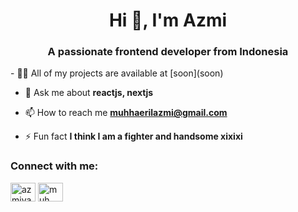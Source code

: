 <h1 align="center">Hi 👋, I'm Azmi</h1>
<h3 align="center">A passionate frontend developer from Indonesia</h3>
<!-- <img align="right" alt="duck animation" src="https://tenor.com/id/view/duck-waddling-gif-18273682" width="100" height="100"></img> -->
- 👨‍💻 All of my projects are available at [soon](soon)

- 💬 Ask me about **reactjs, nextjs**

- 📫 How to reach me **muhhaerilazmi@gmail.com**

- ⚡ Fun fact **I think I am a fighter and handsome xixixi**

<h3 align="left">Connect with me:</h3>
<p align="left">
<a href="https://codepen.io/azmiyaa" target="blank"><img align="center" src="https://raw.githubusercontent.com/rahuldkjain/github-profile-readme-generator/master/src/images/icons/Social/codepen.svg" alt="azmiyaa" height="30" width="40" /></a>
<a href="https://linkedin.com/in/muh haeril azmi" target="blank"><img align="center" src="https://raw.githubusercontent.com/rahuldkjain/github-profile-readme-generator/master/src/images/icons/Social/linked-in-alt.svg" alt="muh haeril azmi" height="30" width="40" /></a>
</p>
